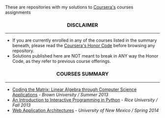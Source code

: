 <p> These are repositories with my solutions to <a href="https://www.coursera.org">Coursera's</a> courses assignments</p>

<h3 align="center"> DISCLAIMER </h3>
<hr>
<div>
	<ul>
		<li>If you are currently enrolled in any of the courses listed in the summary beneath</a>, please read the <a href="https://www.coursera.org/about/honorcode">Coursera's Honor Code</a> before browsing any repository.</li>
		<li>Solutions published here are NOT meant to break in ANY way the Honor Code, as they refer to previous course offerings.</li>
	</ul>
</div>

<h3 align="center">COURSES SUMMARY</h3>
<hr>
<div id="#courses">
	<ul>
		<li><a href="https://www.coursera.org/course/matrix">Coding the Matrix: Linear Algebra through Computer Science Applications</a> - <i> Brown University / Summer 2013 </i></li>
		<li><a href="https://www.coursera.org/course/interactivepython">An Introduction to Interactive Programming in Python</a> - <i>Rice University / Fall 2013</i>
		</li>
		<li><a href="https://www.coursera.org/course/webapplications">Web Application Architectures</a> - <i>University of New Mexico / Spring 2014</i>
		</li>
	</ul>
</div>



